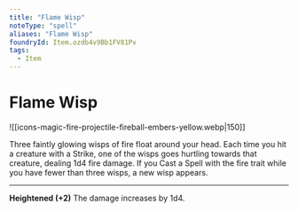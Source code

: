 ```yaml
---
title: "Flame Wisp"
noteType: "spell"
aliases: "Flame Wisp"
foundryId: Item.ozdb4v9Bb1FV81Pv
tags:
  - Item
---
```


# Flame Wisp
![[icons-magic-fire-projectile-fireball-embers-yellow.webp|150]]

Three faintly glowing wisps of fire float around your head. Each time you hit a creature with a Strike, one of the wisps goes hurtling towards that creature, dealing 1d4 fire damage. If you Cast a Spell with the fire trait while you have fewer than three wisps, a new wisp appears.

* * *

**Heightened (+2)** The damage increases by 1d4.
